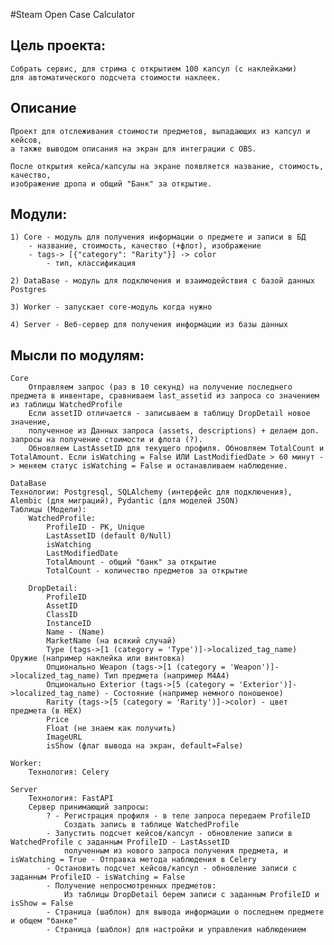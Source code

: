 #Steam Open Case Calculator

## Цель проекта: 

    Собрать сервис, для стрима с открытием 100 капсул (с наклейками) 
    для автоматического подсчета стоимости наклеек. 


## Описание

    Проект для отслеживания стоимости предметов, выпадающих из капсул и кейсов, 
    а также выводом описания на экран для интеграции с OBS.

    После открытия кейса/капсулы на экране появляется название, стоимость, качество, 
    изображение дропа и общий "Банк" за открытие. 


## Модули:

    1) Core - модуль для получения информации о предмете и записи в БД
        - название, стоимость, качество (+флот), изображение 
        - tags-> [{"category": "Rarity"}] -> color
            - тип, классификация

    2) DataBase - модуль для подключения и взаимодействия с базой данных Postgres 

    3) Worker - запускает core-модуль когда нужно

    4) Server - Веб-сервер для получения информации из базы данных


## Мысли по модулям:

    Core
        Отправляем запрос (раз в 10 секунд) на получение последнего предмета в инвентаре, сравниваем last_assetid из запроса со значением из таблицы WatchedProfile
        Если assetID отличается - записываем в таблицу DropDetail новое значение, 
        полученное из Данных запроса (assets, descriptions) + делаем доп. запросы на получение стоимости и флота (?). 
        Обновляем LastAssetID для текущего профиля. Обновляем TotalCount и TotalAmount. Если isWatching = False ИЛИ LastModifiedDate > 60 минут -> меняем статус isWatching = False и останавливаем наблюдение.
        
    DataBase
    Технологии: Postgresql, SQLAlchemy (интерфейс для подключения), Alembic (для миграций), Pydantic (для моделей JSON)
    Таблицы (Модели):
        WatchedProfile:
            ProfileID - PK, Unique
            LastAssetID (default 0/Null)
            isWatching
            LastModifiedDate
            TotalAmount - общий "банк" за открытие
            TotalCount - количество предметов за открытие

        DropDetail:
            ProfileID
            AssetID
            ClassID
            InstanceID
            Name - (Name)
            MarketName (на всякий случай)
            Type (tags->[1 (category = 'Type')]->localized_tag_name) Оружие (например наклейка или винтовка)
            Опционально Weapon (tags->[1 (category = 'Weapon')]->localized_tag_name) Тип предмета (например М4А4)
            Опционально Exterior (tags->[5 (category = 'Exterior')]->localized_tag_name) - Состояние (например немного поношеное)
            Rarity (tags->[5 (category = 'Rarity')]->color) - цвет предмета (в HEX)
            Price
            Float (не знаем как получить)
            ImageURL
            isShow (флаг вывода на экран, default=False)

    Worker:
        Технология: Celery
    
    Server
        Технология: FastAPI
        Сервер принимающий запросы:
            ? - Регистрация профиля - в теле запроса передаем ProfileID
                Создать запись в таблице WatchedProfile
            - Запустить подсчет кейсов/капсул - обновление записи в WatchedProfile c заданным ProfileID - LastAssetID 
                полученным из нового запроса получения предмета, и isWatching = True - Отправка метода наблюдения в Celery
            - Остановить подсчет кейсов/капсул - обновление записи c заданным ProfileID - isWatching = False
            - Получение непросмотренных предметов: 
                Из таблицы DropDetail берем записи с заданным ProfileID и isShow = False
            - Страница (шаблон) для вывода информации о последнем предмете и общем "банке"
            - Страница (шаблон) для настройки и управления наблюдением